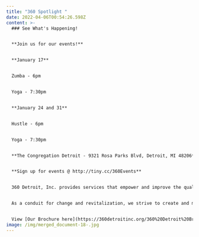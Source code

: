 ```yaml
---
title: "360 Spotlight "
date: 2022-04-06T00:54:26.598Z
content: >-
  ### See What's Happening!


  **J﻿oin us for our events!**


  **J﻿anuary 17**


  Z﻿umba - 6pm


  Y﻿oga - 7:30pm


  **J﻿anuary 24 and 31**


  Hustle - 6pm


  Y﻿oga - 7:30pm


  **T﻿he Congregation Detroit - 9321 Rosa Parks Blvd, Detroit, MI 48206**


  **Sign up for events @ http://tiny.cc/360Events**


  360 Detroit, Inc. provides services that empower and improve the quality of life for individuals and families. We are dedicated to assisting people in becoming self-sufficient, anchored, stabilized and well-rounded community members.


  As a conduit for change and revitalization, we strive to create and maintain viable, safe communities within Detroit


  View [Our Brochure here](https://360detroitinc.org/360%20Detroit%20Brochure.pdf)!
image: /img/merged_document-18-.jpg
---
```

